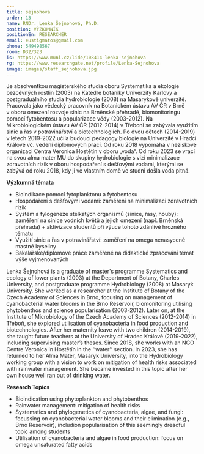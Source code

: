 ```yaml
---
title: sejnohova
order: 13
name: RNDr. Lenka Šejnohová, Ph.D.
position: VÝZKUMNÍK
positionEn: RESEARCHER
email: eustigmatos@gmail.com
phone: 549498567
room: D32/323
is: https://www.muni.cz/lide/108414-lenka-sejnohova
rg: https://www.researchgate.net/profile/Lenka-Sejnohova
image: images/staff_sejnohova.jpg
---
```

<div class="cz">

Je absolventkou magisterského studia oboru Systematika a ekologie bezcévných rostlin (2003) na Katedře botaniky Univerzity Karlovy a postgraduálního studia hydrobiologie (2008) na Masarykově univerzitě. Pracovala jako vědecký pracovník na Botanickém ústavu AV ČR v Brně v oboru omezení rozvoje sinic na Brněnské přehradě, biomonitoringu pomocí fytobentosu a popularizace vědy (2003-2012). Na Mikrobiologickém ústavu AV ČR (2012-2014) v Třeboni se zabývala využitím sinic a řas v potravinářství a biotechnologiích. Po dvou dětech (2014-2019) v letech 2019-2022 učila budoucí pedagogy biologie na Univerzitě v Hradci Králové vč. vedení diplomových prací. Od roku 2018 vypomáhá v neziskové organizaci Centra Veronica Hostětín v oboru „voda“. Od roku 2023 se vrací na svou alma mater MU do skupiny hydrobiologie s vizí minimalizace zdravotních rizik v oboru hospodaření s dešťovými vodami, kterými se zabývá od roku 2018, kdy ji ve vlastním domě ve studni došla voda pitná. 

**Výzkumná témata**

* B﻿ioindikace pomocí fytoplanktonu a fytobentosu
* H﻿ospodaření s dešťovými vodami: zaměření na minimalizaci zdravotních rizik
* S﻿ystém a fylogeneze stélkatých organismů (sinice, řasy, houby): zaměření na sinice vodních květů a jejich omezení (např. Brněnská přehrada) + aktivizace studentů při výuce tohoto zdánlivě hrozného tématu
* Využití sinic a řas v potravinářství: zaměření na omega nenasycené mastné kyseliny
* Bakalářské/diplomové práce zaměřené na didaktické zpracování témat výše vyjmenovaných

</div>

<div class="en">

Lenka Šejnohová is a graduate of master's programme Systematics and ecology of lower plants (2003) at the Department of Botany, Charles University, and postgraduate programme Hydrobiology (2008) at Masaryk University. She worked as a researcher at the Institute of Botany of the Czech Academy of Sciences in Brno, focusing on management of cyanobacterial water blooms in the Brno Reservoir, biomonitoring utilising phytobenthos and science popularisation (2003-2012). Later on, at the Institute of Microbiology of the Czech Academy of Sciences (2012-2014) in Třeboň, she explored utilisation of cyanobacteria in food production and biotechnologies. After her maternity leave with two children (2014-2019), she taught future teachers at the University of Hradec Králové (2019-2022), including supervising master’s theses. Since 2018, she works with an NGO Centre Veronica in Hostětín in the ‘’water’’ section. In 2023, she has returned to her Alma Mater, Masaryk University, into the Hydrobiology working group with a vision to work on mitigation of health risks associated with rainwater management. She became invested in this topic after her own house well ran out of drinking water.

**Research Topics**

* B﻿ioindication using phytoplankton and phytobenthos
* R﻿ainwater management: mitigation of health risks
* S﻿ystematics and phylogenetics of cyanobacteria, algae, and fungi: focussing on cyanobacterial water blooms and their elimination (e.g., Brno Reservoir), includion popularisation of this seemingly dreadful topic among students
* U﻿tilisation of cyanobacteria and algae in food production: focus on omega unsaturated fatty acids

</div>